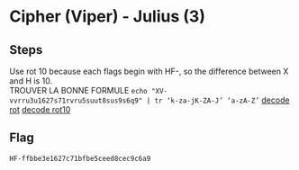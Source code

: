 # Cipher (Viper) - Julius (3)

## Steps
Use rot 10 because each flags begin with HF-, so the difference between X and H is 10.
<br>
TROUVER LA BONNE FORMULE
`echo "XV-vvrru3u1627s71rvru5suut8sus9s6q9" | tr ‘k-za-jK-ZA-J’ ‘a-zA-Z’`
<a href='https://www.chmag.in/articles/momsguide/decoding-rot-using-the-echo-and-tr-commands-in-your-linux-terminal/'>decode rot</a>
<a href='https://rot13.com/'>decode rot10</a>

## Flag
`HF-ffbbe3e1627c71bfbe5ceed8cec9c6a9`
